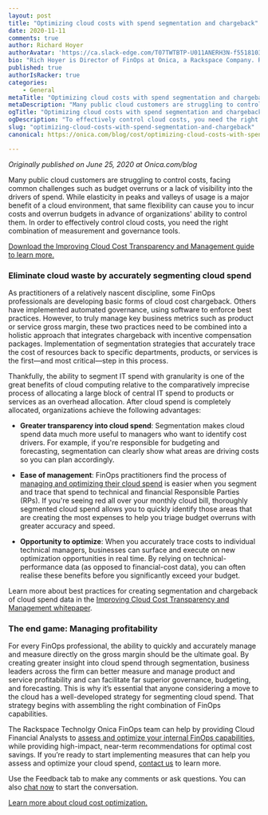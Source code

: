 ```yaml
---
layout: post
title: "Optimizing cloud costs with spend segmentation and chargeback"
date: 2020-11-11
comments: true
author: Richard Hoyer
authorAvatar: 'https://ca.slack-edge.com/T07TWTBTP-U011ANERH3N-f55181031d4b-512'
bio: "Rich Hoyer is Director of FinOps at Onica, a Rackspace Company. Rich began his career in finance, conducting valuation analysis of mergers and acquisitions. After business school, he began a career in technology, founding a small business to provide outsourced IT to other small businesses. He got his first exposure to the public cloud after he sold his business and conducted his first cloud migration at Zenoss. Since then, he has been combining his finance and technology experiences as practitioner in FinOps, first at Cloudability and subsequently at Onica."
published: true
authorIsRacker: true
categories:
    - General
metaTitle: "Optimizing cloud costs with spend segmentation and chargeback"
metaDescription: "Many public cloud customers are struggling to control costs, facing common challenges such as budget overruns or a lack of visibility into the drivers of spend. While elasticity in peaks and valleys of usage is a major benefit of a cloud environment, that same flexibility can cause you to incur costs and overrun budgets in advance of organizations’ ability to control them.  To effectively control cloud costs, you need the right combination of measurement and governance tools."
ogTitle: "Optimizing cloud costs with spend segmentation and chargeback"
ogDescription: "To effectively control cloud costs, you need the right combination of measurement and governance tools."
slug: "optimizing-cloud-costs-with-spend-segmentation-and-chargeback"
canonical: https://onica.com/blog/cost/optimizing-cloud-costs-with-spend-segmentation-chargeback/

---
```


*Originally published on June 25, 2020 at Onica.com/blog*

Many public cloud customers are struggling to control costs, facing common
challenges such as budget overruns or a lack of visibility into the drivers
of spend. While elasticity in peaks and valleys of usage is a major benefit
of a cloud environment, that same flexibility can cause you to incur costs
and overrun budgets in advance of organizations' ability to control
them. In order to effectively control cloud costs, you need the right
combination of measurement and governance tools.

<!--more-->

[Download the Improving Cloud Cost Transparency and Management guide to learn more.](https://insights.onica.com/improving-cloud-cost-transparency-management)

### Eliminate cloud waste by accurately segmenting cloud spend

As practitioners of a relatively nascent discipline, some FinOps professionals
are developing basic forms of cloud cost chargeback. Others have implemented
automated governance, using software to enforce best practices. However, to
truly manage key business metrics such as product or service gross
margin, these two practices need to be combined into a holistic approach that
integrates chargeback with incentive compensation packages. Implementation of
segmentation strategies that accurately trace the cost of resources back
to specific departments, products, or services is the first&mdash;and most
critical&mdash;step in this process.

Thankfully, the ability to segment IT spend with granularity is one of the
great benefits of cloud computing relative to the comparatively imprecise
process of allocating a large block of central IT spend to products or
services as an overhead allocation. After cloud spend is completely
allocated, organizations achieve the following advantages:

- **Greater transparency into cloud spend**: Segmentation makes cloud spend
  data much more useful to managers who want to identify cost drivers. For
  example, if you're responsible for budgeting and forecasting,
  segmentation can clearly show what areas are driving costs so you
  can plan accordingly.

- **Ease of management**: FinOps practitioners find the process of
  [managing and optimizing their cloud spend](https://onica.com/blog/cost/top-6-aws-cost-optimization-tips/)
  is easier when you segment and trace that spend to technical and financial
  Responsible Parties (RPs). If you're seeing red all over your monthly cloud
  bill, thoroughly segmented cloud spend allows you to quickly identify
  those areas that are creating the most expenses to help you triage budget
  overruns with greater accuracy and speed.

- **Opportunity to optimize**: When you accurately trace costs to individual
  technical managers, businesses can surface and execute on new optimization
  opportunities in real time. By relying on technical-performance data (as
  opposed to financial-cost data), you can often realise these benefits before
  you significantly exceed your budget.

Learn more about best practices for creating segmentation and chargeback of
cloud spend data in the
[Improving Cloud Cost Transparency and Management whitepaper](https://insights.onica.com/improving-cloud-cost-transparency-management).

### The end game: Managing profitability

For every FinOps professional, the ability to quickly and accurately manage and
measure directly on the gross margin should be the ultimate goal. By creating
greater insight into cloud spend through segmentation, business leaders across
the firm can better measure and manage product and service
profitability and can facilitate far superior governance, budgeting, and
forecasting. This is why it’s essential that anyone considering a move to the
cloud has a well-developed strategy for segmenting cloud spend. That strategy
begins with assembling the right combination of FinOps capabilities.

The Rackspace Technolgy Onica FinOps team can help by providing Cloud Financial Analysts to
[assess and optimize your internal FinOps capabilities](https://onica.com/services/cloud-cost-optimization/),
while providing high-impact, near-term recommendations for optimal cost savings. If you’re ready to start
implementing measures that can help you assess and optimize your
cloud spend, [contact us](https://onica.com/contact/) to learn more.

Use the Feedback tab to make any comments or ask questions. You can also
[chat now](https://www.rackspace.com/#chat) to start the conversation.

<a class="cta purple" id="cta" href="https://onica.com/services/cloud-cost-optimization/">Learn more about cloud cost optimization.</a>

